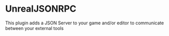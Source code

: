 UnrealJSONRPC
================

This plugin adds a JSON Server to your game and/or editor to communicate between your external tools
